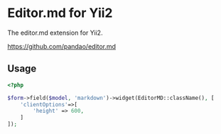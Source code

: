 # Editor.md for Yii2

The editor.md extension for Yii2.

<https://github.com/pandao/editor.md>

## Usage

```php
<?php

$form->field($model, 'markdown')->widget(EditorMD::className(), [
    'clientOptions'=>[
        'height' => 600,
    ]
]);
```

